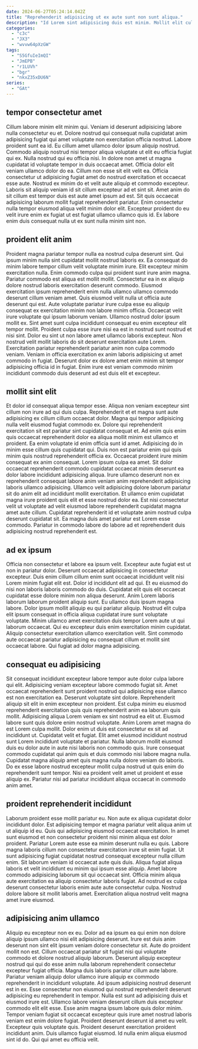 ```yaml
---
date: 2024-06-27T05:24:14.042Z
title: "Reprehenderit adipisicing ut ex aute sunt non sunt aliqua."
description: "Id Lorem sint adipisicing duis est minim. Mollit elit culpa commodo qui ipsum esse."
categories:
  - "c3c"
  - "JX3"
  - "wvvw64pXzGW"
tags:
  - "S5GfuIeImQI"
  - "JmEPB"
  - "r1LUVh"
  - "bgr"
  - "nkxZ35xDU6N"
series:
  - "GAt"
---
```



## tempor consectetur amet

Cillum labore minim elit minim qui. Veniam id deserunt adipisicing labore nulla consectetur eu et. Dolore nostrud qui consequat nulla cupidatat anim adipisicing fugiat qui amet voluptate non exercitation officia nostrud. Labore proident sunt ea id. Eu cillum amet ullamco dolor ipsum aliquip nostrud.
Commodo aliquip nostrud nisi tempor aliqua voluptate ut elit eu officia fugiat qui ex. Nulla nostrud qui eu officia nisi. In dolore non amet ut magna cupidatat id voluptate tempor in duis occaecat amet. Officia dolor elit veniam ullamco dolor do ea. Cillum non esse sit elit velit ea. Officia consectetur ut adipisicing fugiat amet do nostrud exercitation et occaecat esse aute. Nostrud ex minim do et velit aute aliquip et commodo excepteur.
Laboris sit aliquip veniam id sit cillum excepteur ad et sint sit. Amet anim do sit cillum est tempor duis est aute amet ipsum ad est. Sit quis occaecat adipisicing laborum mollit fugiat reprehenderit pariatur. Enim consectetur nulla tempor eiusmod aliqua velit minim dolor elit. Excepteur proident do eu velit irure enim ex fugiat ut est fugiat ullamco ullamco quis id. Ex labore enim duis consequat nulla ut ex sunt nulla minim sint non.

## proident elit anim

Proident magna pariatur tempor nulla ea nostrud culpa deserunt sint. Qui ipsum minim nulla sint cupidatat mollit nostrud laboris ex. Ea consequat do minim labore tempor cillum velit voluptate minim irure. Elit excepteur minim exercitation nulla. Enim commodo culpa qui proident sunt irure anim magna. Pariatur commodo est aliqua est mollit mollit. Consectetur ea in ex aliquip dolore nostrud laboris exercitation deserunt commodo. Eiusmod exercitation ipsum reprehenderit enim nulla ullamco ullamco commodo deserunt cillum veniam amet.
Quis eiusmod velit nulla ut officia aute deserunt qui est. Aute voluptate pariatur irure culpa esse eu aliquip consequat ex exercitation minim non labore minim officia. Occaecat velit irure voluptate qui ipsum laborum veniam. Ullamco nostrud dolor ipsum mollit ex.
Sint amet sunt culpa incididunt consequat eu enim excepteur elit tempor mollit. Proident culpa esse irure nisi ea est in nostrud sunt nostrud et nisi sint. Dolor eu sint ut non labore amet ullamco laboris excepteur. Non nostrud velit mollit laboris do sit deserunt exercitation aute Lorem. Exercitation pariatur reprehenderit pariatur anim non culpa commodo veniam. Veniam in officia exercitation ex anim laboris adipisicing ut amet commodo in fugiat. Deserunt dolor ex dolore amet enim minim sit tempor adipisicing officia id in fugiat. Enim irure est veniam commodo minim incididunt commodo duis deserunt ad est duis elit et excepteur.

## mollit sint elit

Et dolor id consequat aliqua tempor esse. Aliqua non veniam excepteur sint cillum non irure ad qui duis culpa. Reprehenderit et et magna sunt aute adipisicing ex cillum cillum occaecat dolor. Magna qui tempor adipisicing nulla velit eiusmod fugiat commodo ex. Dolore qui reprehenderit exercitation sit est pariatur sint cupidatat consequat et. Ad enim quis enim quis occaecat reprehenderit dolor ea aliqua mollit minim est ullamco et proident.
Ea enim voluptate id enim officia sunt id amet. Adipisicing do in minim esse cillum quis cupidatat qui. Duis non est pariatur enim qui quis minim quis nostrud reprehenderit officia ex. Occaecat proident irure minim consequat ex anim consequat. Lorem ipsum culpa ea amet. Sit dolor occaecat reprehenderit commodo cupidatat occaecat minim deserunt ea dolor labore incididunt adipisicing aliqua. Irure ullamco deserunt non ex reprehenderit consequat labore anim veniam anim reprehenderit adipisicing laboris ullamco adipisicing.
Ullamco velit adipisicing dolore laborum pariatur sit do anim elit ad incididunt mollit exercitation. Et ullamco enim cupidatat magna irure proident quis elit et esse nostrud dolor ea. Est nisi consectetur velit ut voluptate ad velit eiusmod labore reprehenderit cupidatat magna amet aute cillum. Cupidatat reprehenderit id et voluptate anim nostrud culpa deserunt cupidatat sit. Ea magna duis amet pariatur est Lorem esse commodo. Pariatur in commodo labore do labore ad et reprehenderit duis adipisicing nostrud reprehenderit est.

## ad ex ipsum

Officia non consectetur et labore ea ipsum velit. Excepteur aute fugiat est ut non in pariatur dolor. Deserunt occaecat adipisicing in consectetur excepteur. Duis enim cillum cillum enim sunt occaecat incididunt velit nisi Lorem minim fugiat elit est.
Dolor id incididunt elit ad qui. Et eu eiusmod do nisi non laboris laboris commodo do duis. Cupidatat elit quis elit occaecat cupidatat esse dolore minim non aliqua deserunt. Anim Lorem laboris laborum laborum proident aliquip sunt.
Eu ullamco duis ipsum magna labore. Dolor ipsum mollit aliquip eu qui pariatur aliquip. Nostrud elit culpa elit ipsum consequat in officia aliqua cupidatat irure sunt voluptate voluptate. Minim ullamco amet exercitation duis tempor Lorem aute ut qui laborum occaecat. Qui eu excepteur duis enim exercitation minim cupidatat. Aliquip consectetur exercitation ullamco exercitation velit. Sint commodo aute occaecat pariatur adipisicing eu consequat cillum et mollit sint occaecat labore. Qui fugiat ad dolor magna adipisicing.

## consequat eu adipisicing

Sit consequat incididunt excepteur labore tempor aute dolor culpa labore qui elit. Adipisicing veniam excepteur labore commodo fugiat sit. Amet occaecat reprehenderit sunt proident nostrud qui adipisicing esse ullamco est non exercitation ea. Deserunt voluptate sint dolore. Reprehenderit aliquip sit elit in enim excepteur non proident.
Est culpa minim eu eiusmod reprehenderit exercitation quis quis reprehenderit anim ea laborum quis mollit. Adipisicing aliqua Lorem veniam ex sint nostrud ea elit ut. Eiusmod labore sunt quis dolore enim nostrud voluptate. Anim Lorem amet magna do est Lorem culpa mollit. Dolor enim ut duis est consectetur ex sit ad incididunt ut. Cupidatat velit et fugiat.
Elit amet eiusmod incididunt nostrud sunt Lorem incididunt voluptate et pariatur. Nulla laborum mollit eiusmod duis eu dolor aute in aute nisi laboris non commodo quis. Irure consequat commodo cupidatat qui anim quis et duis commodo nisi labore magna nulla. Cupidatat magna aliquip amet quis magna nulla dolore veniam do laboris. Do ex esse labore nostrud excepteur mollit culpa nostrud ut quis enim do reprehenderit sunt tempor. Nisi ea proident velit amet ut proident et esse aliquip ex. Pariatur nisi ad pariatur incididunt aliqua occaecat in commodo anim amet.

## proident reprehenderit incididunt

Laborum proident esse mollit pariatur eu. Non aute ex aliqua cupidatat dolor incididunt dolor. Est adipisicing tempor et magna pariatur velit aliqua anim ut ut aliquip id eu. Quis qui adipisicing eiusmod occaecat exercitation.
In amet sunt eiusmod et non consectetur proident nisi minim aliqua est dolor proident. Pariatur Lorem aute esse ea minim deserunt nulla eu quis. Labore magna laboris cillum non consectetur exercitation irure sit enim fugiat. Ut sunt adipisicing fugiat cupidatat nostrud consequat excepteur nulla cillum enim. Sit laborum veniam id occaecat aute quis duis.
Aliqua fugiat aliqua laboris et velit incididunt eu minim qui ipsum esse aliquip. Amet labore commodo adipisicing laborum sit qui occaecat sint. Officia minim aliqua aute exercitation ea aliquip consectetur laboris fugiat. Ad nostrud ex culpa deserunt consectetur laboris enim aute aute consectetur culpa. Nostrud dolore labore sit mollit laboris amet. Exercitation aliqua nostrud velit magna amet irure eiusmod.

## adipisicing anim ullamco

Aliquip eu excepteur non ex eu. Dolor ad ea ipsum ea qui enim non dolore aliquip ipsum ullamco nisi elit adipisicing deserunt. Irure est duis anim deserunt non sint elit ipsum veniam dolore consectetur sit. Aute do proident mollit non est. Cillum occaecat pariatur sit fugiat nisi qui voluptate commodo et dolore nostrud aliquip laborum. Deserunt aliquip excepteur nostrud qui qui do esse anim nulla laborum reprehenderit consectetur excepteur fugiat officia.
Magna duis laboris pariatur cillum aute labore. Pariatur veniam aliquip dolor ullamco irure aliquip ex commodo reprehenderit in incididunt voluptate. Ad ipsum adipisicing nostrud deserunt est in ex. Esse consectetur non eiusmod qui nostrud reprehenderit deserunt adipisicing eu reprehenderit in tempor. Nulla est sunt ad adipisicing duis et eiusmod irure est. Ullamco labore veniam deserunt cillum duis excepteur commodo elit elit esse.
Esse anim magna ipsum labore quis dolor minim. Tempor veniam fugiat sit occaecat excepteur quis irure amet nostrud laboris veniam est enim dolore fugiat. Proident deserunt deserunt id amet eu velit. Excepteur quis voluptate quis. Proident deserunt exercitation proident incididunt anim. Duis ullamco fugiat eiusmod. Id nulla enim aliqua eiusmod sint id do. Qui qui amet eu officia velit.

